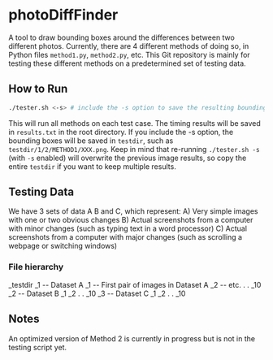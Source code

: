 # photoDiffFinder

A tool to draw bounding boxes around the differences between two different photos. Currently, there are 4 different methods of doing so, in Python files `method1.py`, `method2.py`, etc. This Git repository is mainly for testing these different methods on a predetermined set of testing data.

## How to Run

```bash
./tester.sh <-s> # include the -s option to save the resulting bounding boxes -- however, remember that saving may affect the timing results.
```

This will run all methods on each test case. The timing results will be saved in `results.txt` in the root directory. If you include the -s option, the bounding boxes will be saved in `testdir`, such as `testdir/1/2/METHOD1/XXX.png`. Keep in mind that re-running `./tester.sh -s` (with `-s` enabled) will overwrite the previous image results, so copy the entire `testdir` if you want to keep multiple results.

## Testing Data

We have 3 sets of data A B and C, which represent:
    A) Very simple images with one or two obvious changes
    B) Actual screenshots from a computer with minor changes (such as typing text in a word processor)
    C) Actual screenshots from a computer with major changes (such as scrolling a webpage or switching windows)
    
### File hierarchy
\_testdir
  \_1 -- Dataset A
    \_1 -- First pair of images in Dataset A
    \_2 -- etc.
    .
    .
    \_10
  \_2 -- Dataset B
    \_1
    \_2
    .
    .
    \_10
  \_3 -- Dataset C
     \_1
    \_2
    .
    .
    \_10

## Notes

An optimized version of Method 2 is currently in progress but is not in the testing script yet.
